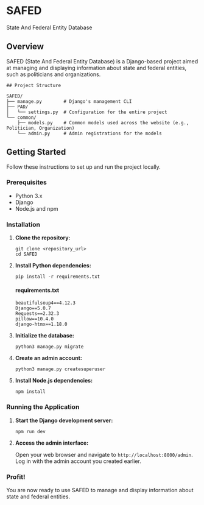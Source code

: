 # SAFED

State And Federal Entity Database

## Overview

SAFED (State And Federal Entity Database) is a Django-based project aimed at managing and displaying information about state and federal entities, such as politicians and organizations.
<!---
Will update structure later.
-->
```
## Project Structure

SAFED/
├── manage.py        # Django's management CLI
├── PAD/
│   └── settings.py  # Configuration for the entire project
└── common/
    ├── models.py    # Common models used across the website (e.g., Politician, Organization)
    └── admin.py     # Admin registrations for the models
```

## Getting Started

Follow these instructions to set up and run the project locally.

### Prerequisites

- Python 3.x
- Django
- Node.js and npm

### Installation

1. **Clone the repository:**

   ```shell
   git clone <repository_url>
   cd SAFED
   ```

2. **Install Python dependencies:**

   ```shell
   pip install -r requirements.txt
   ```

   #### requirements.txt
   ```
   beautifulsoup4==4.12.3
   Django==5.0.7
   Requests==2.32.3
   pillow==10.4.0
   django-htmx==1.18.0
   ```

3. **Initialize the database:**

   ```shell
   python3 manage.py migrate
   ```

4. **Create an admin account:**

   ```shell
   python3 manage.py createsuperuser
   ```

5. **Install Node.js dependencies:**

   ```shell
   npm install
   ```

### Running the Application

1. **Start the Django development server:**

   ```shell
   npm run dev
   ```

2. **Access the admin interface:**

   Open your web browser and navigate to `http://localhost:8000/admin`. Log in with the admin account you created earlier.

### Profit!

You are now ready to use SAFED to manage and display information about state and federal entities.